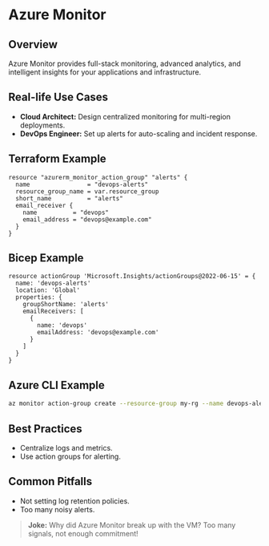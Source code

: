 # Azure Monitor

## Overview
Azure Monitor provides full-stack monitoring, advanced analytics, and intelligent insights for your applications and infrastructure.

## Real-life Use Cases
- **Cloud Architect:** Design centralized monitoring for multi-region deployments.
- **DevOps Engineer:** Set up alerts for auto-scaling and incident response.

## Terraform Example
```hcl
resource "azurerm_monitor_action_group" "alerts" {
  name                = "devops-alerts"
  resource_group_name = var.resource_group
  short_name          = "alerts"
  email_receiver {
    name          = "devops"
    email_address = "devops@example.com"
  }
}
```

## Bicep Example
```bicep
resource actionGroup 'Microsoft.Insights/actionGroups@2022-06-15' = {
  name: 'devops-alerts'
  location: 'Global'
  properties: {
    groupShortName: 'alerts'
    emailReceivers: [
      {
        name: 'devops'
        emailAddress: 'devops@example.com'
      }
    ]
  }
}
```

## Azure CLI Example
```sh
az monitor action-group create --resource-group my-rg --name devops-alerts --short-name alerts --action email devops devops@example.com
```

## Best Practices
- Centralize logs and metrics.
- Use action groups for alerting.

## Common Pitfalls
- Not setting log retention policies.
- Too many noisy alerts.

> **Joke:** Why did Azure Monitor break up with the VM? Too many signals, not enough commitment!
